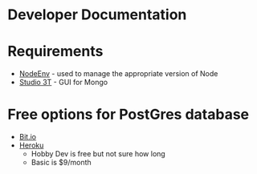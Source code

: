 # Developer Documentation

# Requirements
- [NodeEnv](https://github.com/nodenv/nodenv) - used to manage the appropriate version of Node
- [Studio 3T](https://studio3t.com/) - GUI for Mongo

# Free options for PostGres database
- [Bit.io](http://bit.io)
- [Heroku](https://elements.heroku.com/addons/heroku-postgresql#pricing)
  - Hobby Dev is free but not sure how long
  - Basic is $9/month
